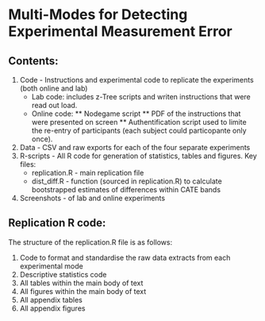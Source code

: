 # Multi-Modes for Detecting Experimental Measurement Error 

## Contents:
1. Code - Instructions and experimental code to replicate the experiments (both online and lab)
   * Lab code: includes z-Tree scripts and writen instructions that were read out load.
   * Online code: 
    ** Nodegame script 
    ** PDF of the instructions that were presented on screen
    ** Authentification script used to limite the re-entry of participants (each subject could particopante only once). 
2. Data - CSV and raw exports for each of the four separate experiments
3. R-scripts - All R code for generation of statistics, tables and figures. Key files:
   * replication.R - main replication file
   * dist_diff.R - function (sourced in replication.R) to calculate bootstrapped estimates of differences within CATE bands
4. Screenshots - of lab and online experiments

## Replication R code:

The structure of the replication.R file is as follows:
1. Code to format and standardise the raw data extracts from each experimental mode
2. Descriptive statistics code
3. All tables within the main body of text
4. All figures within the main body of text
5. All appendix tables
6. All appendix figures
